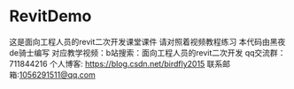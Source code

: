 # RevitDemo
这是面向工程人员的revit二次开发课堂课件
请对照着视频教程练习
本代码由黑夜de骑士编写
对应教学视频：b站搜索：面向工程人员的revit二次开发
qq交流群：711844216
个人博客: https://blog.csdn.net/birdfly2015
联系邮箱:1056291511@qq.com
